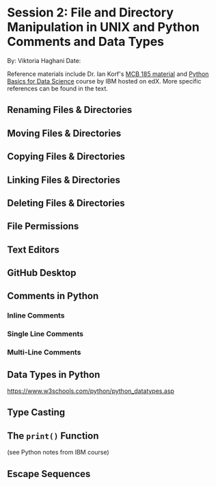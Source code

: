 # Session 2: File and Directory Manipulation in UNIX and Python Comments and Data Types

By: Viktoria Haghani
Date: 

Reference materials include Dr. Ian Korf's [MCB 185 material](https://github.com/vhaghani26/Learning_Python/tree/master/MCB%20185%20(Korf%20Course)) and [Python Basics for Data Science](https://www.edx.org/course/python-basics-for-data-science?index=product&queryID=4d4d882866dc3e8628ed7728b4662847&position=1) course by IBM hosted on edX. More specific references can be found in the text.

## Renaming Files & Directories

## Moving Files & Directories

## Copying Files & Directories

## Linking Files & Directories

## Deleting Files & Directories

## File Permissions

## Text Editors

## GitHub Desktop

## Comments in Python

### Inline Comments

### Single Line Comments

### Multi-Line Comments

## Data Types in Python

https://www.w3schools.com/python/python_datatypes.asp

## Type Casting

## The `print()` Function

(see Python notes from IBM course)

## Escape Sequences
